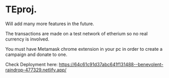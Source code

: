# TEproj.

Will add many more features in the future.

The transactions are made on a test network of etherium so no real currency is involved. 

You must have Metamask chrome extension in your pc in order to create a campaign and donate to one.

Check Deployment here: https://64c61c91d37abc641f131488--benevolent-raindrop-477329.netlify.app/ 
